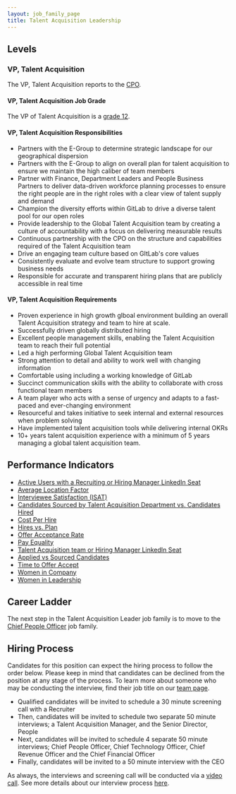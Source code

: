 ```yaml
---
layout: job_family_page
title: Talent Acquisition Leadership
---
```

 
## Levels

### VP, Talent Acquisition

The VP, Talent Acquisition reports to the [CPO](/job-families/people-group/chief-people-officer/).

#### VP, Talent Acquisition Job Grade

The VP of Talent Acquisition is a [grade 12](/handbook/total-rewards/compensation/compensation-calculator/#gitlab-job-grades).

#### VP, Talent Acquisition Responsibilities

- Partners with the E-Group to determine strategic landscape for our geographical dispersion
- Partners with the E-Group to align on overall plan for talent acquisition to ensure we maintain the high caliber of team members
- Partner with Finance, Department Leaders and People Business Partners to deliver data-driven workforce planning processes to ensure the right people are in the right roles with a clear view of talent supply and demand
- Champion the diversity efforts within GitLab to drive a diverse talent pool for our open roles
- Provide leadership to the Global Talent Acquisition team by creating a culture of accountability with a focus on delivering measurable results
- Continuous partnership with the CPO on the structure and capabilities required of the Talent Acquisition team
- Drive an engaging team culture based on GItLab's core values
- Consistently evaluate and evolve team structure to support growing business needs
- Responsible for accurate and transparent hiring plans that are publicly accessible in real time

#### VP, Talent Acquisition Requirements

- Proven experience in high growth glboal environment building an overall Talent Acquisition strategy and team to hire at scale.
- Successfully driven globally distributed hiring
- Excellent people management skills, enabling the Talent Acquisition team to reach their full potential
- Led a high performing Global Talent Acquisition team
- Strong attention to detail and ability to work well with changing information
- Comfortable using including a working knowledge of GitLab
- Succinct communication skills with the ability to collaborate with cross functional team members
- A team player who acts with a sense of urgency and adapts to a fast-paced and ever-changing environment
- Resourceful and takes initiative to seek internal and external resources when problem solving
- Have implemented talent acquisition tools while delivering internal OKRs
- 10+ years talent acquisition experience with a minimum of 5 years managing a global talent acquisition team.

## Performance Indicators

- [Active Users with a Recruiting or Hiring Manager LinkedIn Seat](/#active-users-with-a-recruiting-or-hiring-manager-linkedin-seat--x)
- [Average Location Factor](/handbook/people-group/people-group-metrics/#average-location-factor)
- [Interviewee Satisfaction (ISAT)](/#interviewee-satisfaction-isat)
- [Candidates Sourced by Talent Acquisition Department vs. Candidates Hired](/#candidates-sourced-by-talent-acquisition-department-vs-candidates-hired)
- [Cost Per Hire](/#cost-per-hire)
- [Hires vs. Plan](/#hires-vs-plan)
- [Offer Acceptance Rate](/#offer-acceptance-rate)
- [Pay Equality](https://about.gitlab.com/company/culture/inclusion/#performance-indicators)
- [Talent Acquisition team or Hiring Manager LinkedIn Seat](/#recruiting-or-hiring-manager-linkedin-seat--x)
- [Applied vs Sourced Candidates](/#applied-vs-sourced-candidates)
- [Time to Offer Accept](/#time-to-offer-accept-days)
- [Women in Company](https://about.gitlab.com/company/culture/inclusion/#performance-indicators)
- [Women in Leadership](https://about.gitlab.com/company/culture/inclusion/#performance-indicators)

## Career Ladder

The next step in the Talent Acquisition Leader job family is to move to the [Chief People Officer](/job-families/people-group/chief-people-officer) job family.

## Hiring Process

Candidates for this position can expect the hiring process to follow the order below. Please keep in mind that candidates can be declined from the position at any stage of the process. To learn more about someone who may be conducting the interview, find their job title on our [team page](https://about.gitlab.com/company/team/).

  - Qualified candidates will be invited to schedule a 30 minute screening call with a Recruiter
  - Then, candidates will be invited to schedule two separate 50 minute interviews; a Talent Acquisition Manager, and the Senior Director,  People
  - Next, candidates will be invited to schedule 4 separate 50 minute interviews; Chief People Officer, Chief Technology Officer, Chief Revenue Officer and the Chief Financial Officer
  - Finally, candidates will be invited to a 50 minute interview with the CEO

As always, the interviews and screening call will be conducted via a [video call](/handbook/communication/#video-calls). See more details about our interview process [here](/handbook/hiring/interviewing/).
